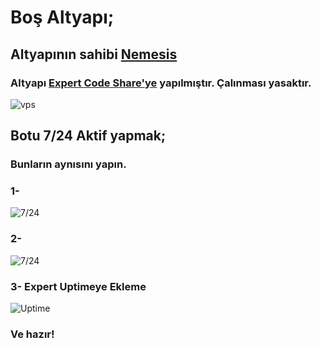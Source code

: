 # Boş Altyapı;

## Altyapının sahibi [Nemesis](https://discord.gg/5TDqWb845M)

### Altyapı [Expert Code Share'ye](https://discord.gg/YSabTYukp9) yapılmıştır. Çalınması yasaktır.

![vps](https://cdn.glitch.com/d8732d22-c40d-4364-a56c-04ed7edbf193%2F4592c9c7-65f1-476d-8c3a-8e8c10f0c523.image.png?v=1614431092227)

## Botu 7/24 Aktif yapmak;

### Bunların aynısını yapın.

### 1-

![7/24](https://cdn.discordapp.com/attachments/816965341161848873/817300153009831936/Ekran_Alnts.PNG)

### 2-

![7/24](https://cdn.discordapp.com/attachments/816965341161848873/817300222022516756/hh.PNG)

### 3- Expert Uptimeye Ekleme

![Uptime](https://cdn.discordapp.com/attachments/816965341161848873/817300954151256074/unknown.png)

### Ve hazır!
